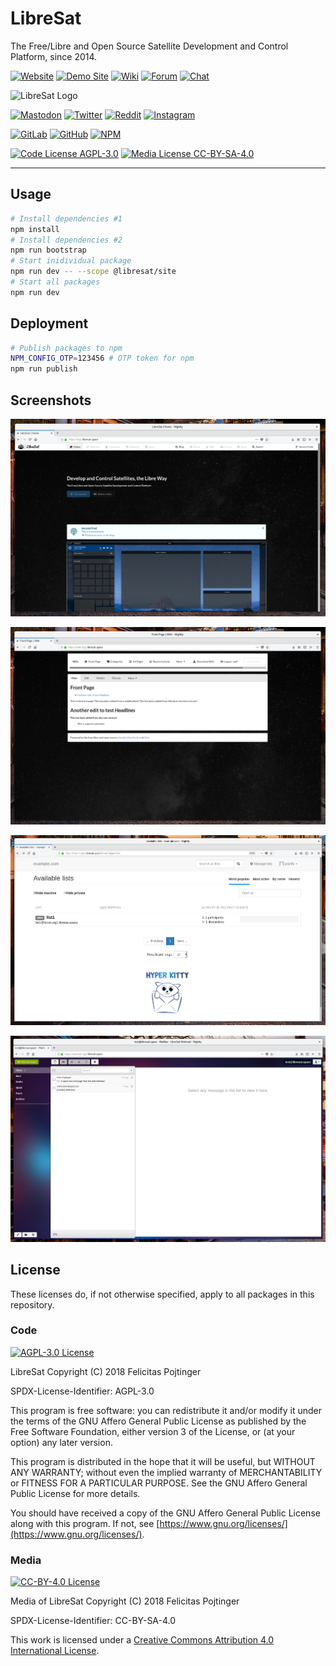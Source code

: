 # LibreSat

The Free/Libre and Open Source Satellite Development and Control Platform, since 2014.

[![Website](https://img.shields.io/badge/Website-libresat.space-blue.svg)](https://libresat.space)
[![Demo Site](https://img.shields.io/badge/Demo-demo.libresat.space-blue.svg)](https://demo.libresat.space)
[![Wiki](https://img.shields.io/badge/Wiki-wiki.libresat.space-blue.svg)](https://wiki.libresat.space)
[![Forum](https://img.shields.io/badge/Forum-forum.libresat.space-blue.svg)](https://forum.libresat.space/forum)
[![Chat](https://img.shields.io/badge/Chat-chat.libresat.space-blue.svg)](https://chat.libresat.space)

![LibreSat Logo](https://gitlab.com/libresat/design/raw/master/packages/logos/logo--no-padding.png)

[![Mastodon](https://img.shields.io/badge/Mastodon-%40libresat-3088D4.svg?logo=mastodon&style=social)](https://mastodon.cloud/@libresat)
[![Twitter](https://img.shields.io/badge/Twitter-%40libresat-1DA1F2.svg?logo=twitter&style=social)](https://twitter.com/libresat)
[![Reddit](https://img.shields.io/badge/reddit-r%2Flibresat-FF4500.svg?logo=reddit&style=social)](https://www.reddit.com/r/libresat/)
[![Instagram](https://img.shields.io/badge/Instagram-%40libresat-E4405F.svg?logo=instagram&style=social)](https://www.instagram.com/libresat/)

[![GitLab](https://img.shields.io/badge/GitLab-%40libresat-fc6d26.svg?logo=gitlab)](https://gitlab.com/libresat)
[![GitHub](https://img.shields.io/badge/GitHub-%40libresat-181717.svg?logo=github&logoColor=ffffff)](https://github.com/libresat)
[![NPM](https://img.shields.io/badge/npm-%7elibresat-CB3837.svg?logo=npm)](https://www.npmjs.com/~libresat)

[![Code License AGPL-3.0](https://img.shields.io/badge/Code%20License-AGPL--3.0-brightgreen.svg)](https://www.gnu.org/licenses/agpl-3.0.en.html)
[![Media License CC-BY-SA-4.0](https://img.shields.io/badge/Media%20License-CC--BY--SA--4.0-brightgreen.svg)](https://creativecommons.org/licenses/by-sa/4.0/)

---

## Usage

```bash
# Install dependencies #1
npm install
# Install dependencies #2
npm run bootstrap
# Start inidividual package
npm run dev -- --scope @libresat/site
# Start all packages
npm run dev
```

## Deployment

```bash
# Publish packages to npm
NPM_CONFIG_OTP=123456 # OTP token for npm
npm run publish
```

## Screenshots

![Site](packages/site/screenshots/home.png)

![Wiki](packages/wiki/screenshots/home.png)

![Forum](packages/forum/screenshots/hyperkitty-overview.png)

![Mail](packages/mail/screenshots/dashboard.png)

## License

These licenses do, if not otherwise specified, apply to all packages in this repository.

### Code

[![AGPL-3.0 License](https://www.gnu.org/graphics/agplv3-155x51.png)](https://www.gnu.org/licenses/agpl.html)

LibreSat
Copyright (C) 2018 Felicitas Pojtinger

SPDX-License-Identifier: AGPL-3.0

This program is free software: you can redistribute it and/or modify it under the terms of the GNU Affero General Public License as published by the Free Software Foundation, either version 3 of the License, or (at your option) any later version.

This program is distributed in the hope that it will be useful, but WITHOUT ANY WARRANTY; without even the implied warranty of MERCHANTABILITY or FITNESS FOR A PARTICULAR PURPOSE. See the GNU Affero General Public License for more details.

You should have received a copy of the GNU Affero General Public License along with this program. If not, see [https://www.gnu.org/licenses/](https://www.gnu.org/licenses/).

### Media

[![CC-BY-4.0 License](https://licensebuttons.net/l/by-sa/4.0/88x31.png)](https://creativecommons.org/licenses/by-sa/4.0/)

Media of LibreSat
Copyright (C) 2018 Felicitas Pojtinger

SPDX-License-Identifier: CC-BY-SA-4.0

This work is licensed under a [Creative Commons Attribution 4.0 International License](https://creativecommons.org/licenses/by-sa/4.0/).
